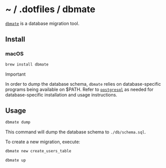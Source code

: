# ~ / .dotfiles / dbmate

[`dbmate`](https://github.com/amacneil/dbmate) is a database migration tool.

## Install

### macOS

```sh
brew install dbmate
```

> [!IMPORTANT]  
> In order to dump the database schema, `dbmate` relies on database-specific
> programs being available on $PATH.  Refer to [`postgresql`](../postgresql/)
> as needed for database-specific installation and usage instructions.

## Usage

```sh
dbmate dump
```

This command will dump the database schema to `./db/schema.sql`.


To create a new migration, execute:

```sh
dbmate new create_users_table
```

```sh
dbmate up
```
